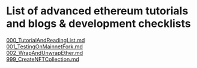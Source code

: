 # List of advanced ethereum tutorials and blogs & development checklists

[000_TutorialAndReadingList.md](Lists/000_TutorialAndReadingList.md) <br>
[001_TestingOnMainnetFork.md](Lists/001_TestingOnMainnetFord.md) <br>
[002_WrapAndUnwrapEther.md](Lists/002_WrapAndUnwrapEther.md) <br>
[999_CreateNFTCollection.md](Lists/999_CreateNFTCollection.md) <br>
